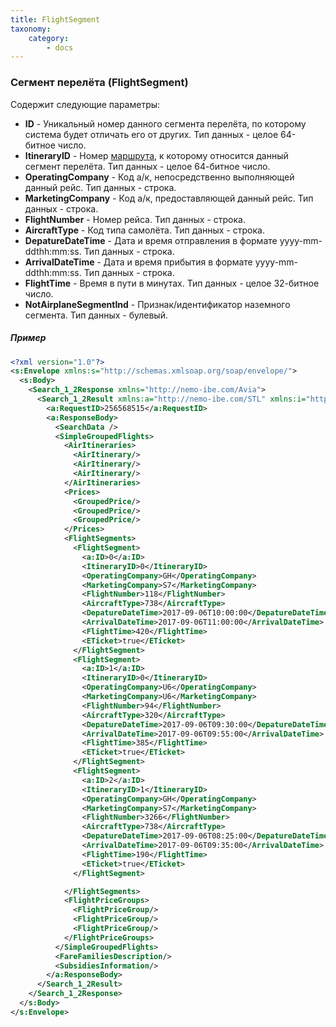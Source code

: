 ```yaml
---
title: FlightSegment
taxonomy:
    category:
        - docs
---
```


### Сегмент перелёта (FlightSegment)

Содержит следующие параметры:

-   **ID** - Уникальный номер данного сегмента перелёта, по которому система будет отличать его от других. Тип данных - целое 64-битное число.
-   **ItineraryID** - Номер [маршрута](/avia/grouping/airitinerary), к которому относится данный сегмент перелёта. Тип данных - целое 64-битное число.
-   **OperatingCompany** - Код а/к, непосредственно выполняющей данный рейс. Тип данных - строка.
-   **MarketingCompany** - Код а/к, предоставляющей данный рейс. Тип данных - строка.
-   **FlightNumber** - Номер рейса. Тип данных - строка.
-   **AircraftType** - Код типа самолёта. Тип данных - строка.
-   **DepatureDateTime** - Дата и время отправления в формате yyyy-mm-ddthh:mm:ss. Тип данных - строка.
-   **ArrivalDateTime** - Дата и время прибытия в формате yyyy-mm-ddthh:mm:ss. Тип данных - строка.
-   **FlightTime** - Время в пути в минутах. Тип данных - целое 32-битное число.
-   **NotAirplaneSegmentInd** - Признак/идентификатор наземного сегмента. Тип данных - булевый.

##### Пример

```xml
<?xml version="1.0"?>
<s:Envelope xmlns:s="http://schemas.xmlsoap.org/soap/envelope/">
  <s:Body>
    <Search_1_2Response xmlns="http://nemo-ibe.com/Avia">
      <Search_1_2Result xmlns:a="http://nemo-ibe.com/STL" xmlns:i="http://www.w3.org/2001/XMLSchema-instance">
        <a:RequestID>256568515</a:RequestID>
        <a:ResponseBody>
          <SearchData />
          <SimpleGroupedFlights>
            <AirItineraries>
              <AirItinerary/>
              <AirItinerary/>
              <AirItinerary/>
            </AirItineraries>
            <Prices>
              <GroupedPrice/>
              <GroupedPrice/>
              <GroupedPrice/>
            </Prices>
            <FlightSegments>
              <FlightSegment>
                <a:ID>0</a:ID>
                <ItineraryID>0</ItineraryID>
                <OperatingCompany>GH</OperatingCompany>
                <MarketingCompany>S7</MarketingCompany>
                <FlightNumber>118</FlightNumber>
                <AircraftType>738</AircraftType>
                <DepatureDateTime>2017-09-06T10:00:00</DepatureDateTime>
                <ArrivalDateTime>2017-09-06T11:00:00</ArrivalDateTime>
                <FlightTime>420</FlightTime>
                <ETicket>true</ETicket>
              </FlightSegment>
              <FlightSegment>
                <a:ID>1</a:ID>
                <ItineraryID>0</ItineraryID>
                <OperatingCompany>U6</OperatingCompany>
                <MarketingCompany>U6</MarketingCompany>
                <FlightNumber>94</FlightNumber>
                <AircraftType>320</AircraftType>
                <DepatureDateTime>2017-09-06T09:30:00</DepatureDateTime>
                <ArrivalDateTime>2017-09-06T09:55:00</ArrivalDateTime>
                <FlightTime>385</FlightTime>
                <ETicket>true</ETicket>
              </FlightSegment>
              <FlightSegment>
                <a:ID>2</a:ID>
                <ItineraryID>1</ItineraryID>
                <OperatingCompany>GH</OperatingCompany>
                <MarketingCompany>S7</MarketingCompany>
                <FlightNumber>3266</FlightNumber>
                <AircraftType>738</AircraftType>
                <DepatureDateTime>2017-09-06T08:25:00</DepatureDateTime>
                <ArrivalDateTime>2017-09-06T09:35:00</ArrivalDateTime>
                <FlightTime>190</FlightTime>
                <ETicket>true</ETicket>
              </FlightSegment>

            </FlightSegments>
            <FlightPriceGroups>
              <FlightPriceGroup/>
              <FlightPriceGroup/>
              <FlightPriceGroup/>
            </FlightPriceGroups>
          </SimpleGroupedFlights>
          <FareFamiliesDescription/>
          <SubsidiesInformation/>
        </a:ResponseBody>
      </Search_1_2Result>
    </Search_1_2Response>
  </s:Body>
</s:Envelope>
```
